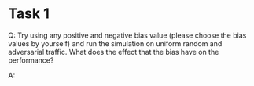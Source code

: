 # Task 1

Q: Try using any positive and negative bias value (please choose the bias values by yourself) and run the 
simulation on uniform random and adversarial traffic. What does the effect that the bias have on the 
performance?

A:

